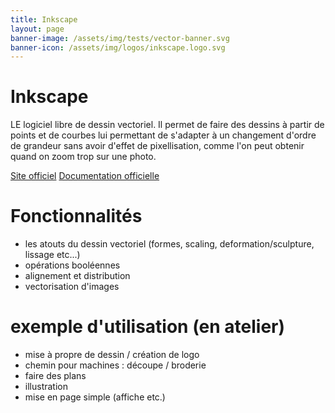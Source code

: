 ```yaml
---
title: Inkscape
layout: page
banner-image: /assets/img/tests/vector-banner.svg
banner-icon: /assets/img/logos/inkscape.logo.svg
---
```


# Inkscape

LE logiciel libre de dessin vectoriel. Il permet de faire des dessins à partir de points et de courbes lui permettant de s'adapter à un changement d'ordre de grandeur sans avoir d'effet de pixellisation, comme l'on peut obtenir quand on zoom trop sur une photo.

[Site officiel](https://inkscape.org/fr/)
[Documentation officielle](https://inkscape.org/fr/apprendre/)


# Fonctionnalités
- les atouts du dessin vectoriel (formes, scaling, deformation/sculpture, lissage etc...)
- opérations booléennes
- alignement et distribution
- vectorisation d'images

# exemple d'utilisation (en atelier)
- mise à propre de dessin / création de logo
- chemin pour machines : découpe / broderie
- faire des plans
- illustration
- mise en page simple (affiche etc.)
